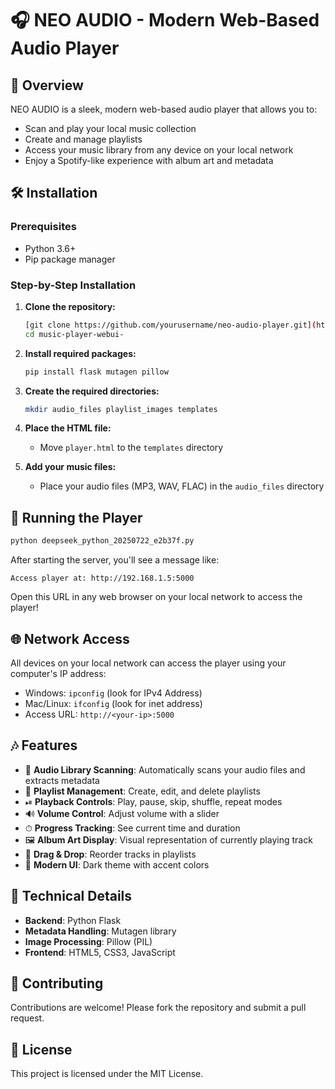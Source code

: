 # 🎧 NEO AUDIO - Modern Web-Based Audio Player

## 🌟 Overview
NEO AUDIO is a sleek, modern web-based audio player that allows you to:
- Scan and play your local music collection
- Create and manage playlists
- Access your music library from any device on your local network
- Enjoy a Spotify-like experience with album art and metadata



## 🛠 Installation

### Prerequisites
- Python 3.6+
- Pip package manager

### Step-by-Step Installation
1. **Clone the repository:**
   ```bash
   [git clone https://github.com/yourusername/neo-audio-player.git](https://github.com/Laszlobeer/music-player-webui-)
   cd music-player-webui-
   ```

2. **Install required packages:**
   ```bash
   pip install flask mutagen pillow
   ```

3. **Create the required directories:**
   ```bash
   mkdir audio_files playlist_images templates
   ```

4. **Place the HTML file:**
   - Move `player.html` to the `templates` directory

5. **Add your music files:**
   - Place your audio files (MP3, WAV, FLAC) in the `audio_files` directory

## 🚀 Running the Player
```bash
python deepseek_python_20250722_e2b37f.py
```

After starting the server, you'll see a message like:
```
Access player at: http://192.168.1.5:5000
```

Open this URL in any web browser on your local network to access the player!

## 🌐 Network Access
All devices on your local network can access the player using your computer's IP address:
- Windows: `ipconfig` (look for IPv4 Address)
- Mac/Linux: `ifconfig` (look for inet address)
- Access URL: `http://<your-ip>:5000`

## 🎶 Features
- 🎵 **Audio Library Scanning**: Automatically scans your audio files and extracts metadata
- 📁 **Playlist Management**: Create, edit, and delete playlists
- ⏯ **Playback Controls**: Play, pause, skip, shuffle, repeat modes
- 🔊 **Volume Control**: Adjust volume with a slider
- ⏱ **Progress Tracking**: See current time and duration
- 🖼 **Album Art Display**: Visual representation of currently playing track
- 🔄 **Drag & Drop**: Reorder tracks in playlists
- 🌈 **Modern UI**: Dark theme with accent colors

## 🧩 Technical Details
- **Backend**: Python Flask
- **Metadata Handling**: Mutagen library
- **Image Processing**: Pillow (PIL)
- **Frontend**: HTML5, CSS3, JavaScript

## 🤝 Contributing
Contributions are welcome! Please fork the repository and submit a pull request.

## 📜 License
This project is licensed under the MIT License.
